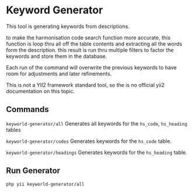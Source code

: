 # Keyword Generator

This tool is generating keywords from descriptions.

to make the harmonisation code search function more accurate, this function is loop thru all off the table contents and extracting all the words form the description.
this result is run thru multiple filters to factor the keywords and store them in the database.

<Note type="tip">

Each run of the command will overwrite the previous keywords to have room for adjustments and later refinements.

</Note>


<Note type="warning">

This is not a YII2 framework standard tool, so the is no official yii2 documentation on this topic.

</Note>

## Commands

`keyworld-generator/all`
Generates all keywords for the `hs_code`, `hs_heading` tables

`keyworld-generator/codes`
Generates keywords for the `hs_code` table.

`keyworld-generator/headings`
Generates keywords for the `hs_heading` table.


## Run Generator


```
php yii keyworld-generator/all
```